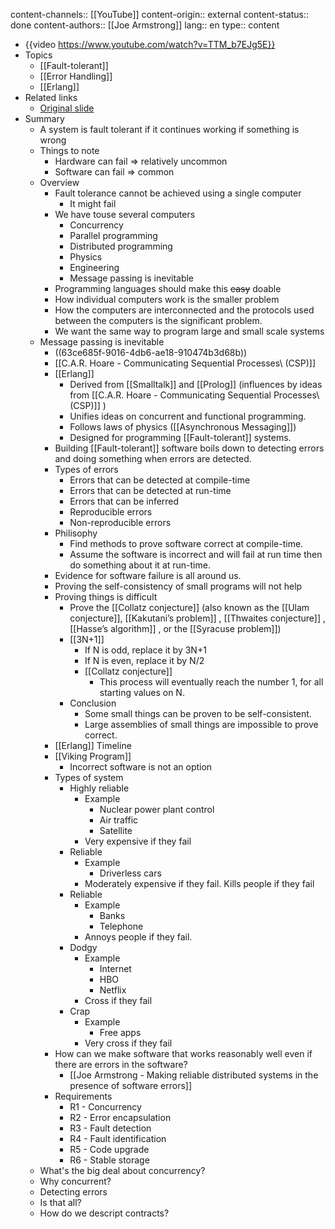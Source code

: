 content-channels:: [[YouTube]]
content-origin:: external
content-status:: done
content-authors:: [[Joe Armstrong]]
lang:: en
type:: content

- {{video https://www.youtube.com/watch?v=TTM_b7EJg5E}}
- Topics
  - [[Fault-tolerant]]
  - [[Error Handling]]
  - [[Erlang]]
- Related links
  - [Original slide](https://files.gotocon.com/uploads/slides/conference_9/352/original/do_dont_error_handling.pdf)
- Summary
  - A system is fault tolerant if it continues working if something is wrong
  - Things to note
    - Hardware can fail => relatively uncommon
    - Software can fail => common
  - Overview
    - Fault tolerance cannot be achieved using a single computer
      - It might fail
    - We have touse several computers
      - Concurrency
      - Parallel programming
      - Distributed programming
      - Physics
      - Engineering
      - Message passing is inevitable
    - Programming languages should make this ~~easy~~ doable
    - How individual computers work is the smaller problem
    - How the computers are interconnected and the protocols used between the computers is the significant problem.
    - We want the same way to program large and small scale systems
  - Message passing is inevitable
    - ((63ce685f-9016-4db6-ae18-910474b3d68b))
    - [[C.A.R. Hoare - Communicating Sequential Processes\ (CSP)]]
    - [[Erlang]]
      - Derived from [[Smalltalk]] and [[Prolog]] (influences by ideas from [[C.A.R. Hoare - Communicating Sequential Processes\ (CSP)]] )
      - Unifies ideas on concurrent and functional programming.
      - Follows laws of physics ([[Asynchronous Messaging]])
      - Designed for programming [[Fault-tolerant]] systems.
    - Building [[Fault-tolerant]] software boils down to detecting errors and doing something when errors are detected.
    - Types of errors
      - Errors that can be detected at compile-time
      - Errors that can be detected at run-time
      - Errors that can be inferred
      - Reproducible errors
      - Non-reproducible errors
    - Philisophy
      - Find methods to prove software correct at compile-time.
      - Assume the software is incorrect and will fail at run time then do something about it at run-time.
    - Evidence for software failure is all around us.
    - Proving the self-consistency of small programs will not help
    - Proving things is difficult
      - Prove the [[Collatz conjecture]] (also known as the [[Ulam conjecture]], [[Kakutani’s problem]] , [[Thwaites conjecture]] , [[Hasse’s algorithm]] , or the [[Syracuse problem]])
      - [[3N+1]]
        - If N is odd, replace it by 3N+1
        - If N is even, replace it by N/2
        - [[Collatz conjecture]]
          - This process will eventually reach the number 1, for all starting values on N.
      - Conclusion
        - Some small things can be proven to be self-consistent.
        - Large assemblies of small things are impossible to prove correct.
    - [[Erlang]] Timeline
    - [[Viking Program]]
      - Incorrect software is not an option
    - Types of system
      - Highly reliable
        - Example
          - Nuclear power plant control
          - Air traffic
          - Satellite
        - Very expensive if they fail
      - Reliable
        - Example
          - Driverless cars
        - Moderately expensive if they fail. Kills people if they fail
      - Reliable
        - Example
          - Banks
          - Telephone
        - Annoys people if they fail.
      - Dodgy
        - Example
          - Internet
          - HBO
          - Netflix
        - Cross if they fail
      - Crap
        - Example
          - Free apps
        - Very cross if they fail
    - How can we make software that works reasonably well even if there are errors in the software?
      - [[Joe Armstrong - Making reliable distributed systems in the presence of software errors]]
    - Requirements
      - R1 - Concurrency
      - R2 - Error encapsulation
      - R3 - Fault detection
      - R4 - Fault identification
      - R5 - Code upgrade
      - R6 - Stable storage
  - What's the big deal about concurrency?
  - Why concurrent?
  - Detecting errors
  - Is that all?
  - How do we descript contracts?
